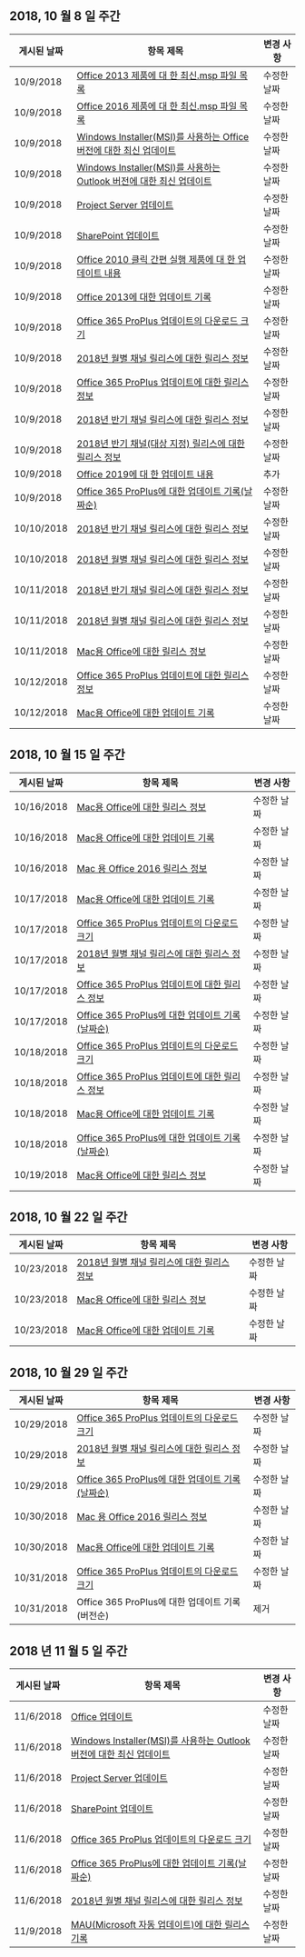 <!-- This file is generated automatically each week. Changes made to this file will be overwritten.-->




## <a name="week-of-october-8-2018"></a>2018, 10 월 8 일 주간


| 게시된 날짜 |항목 제목 | 변경 사항 |
|------|------------|--------|
| 10/9/2018 | [Office 2013 제품에 대 한 최신.msp 파일 목록](/OfficeUpdates/msp-files-office-2013) | 수정한 날짜 |
| 10/9/2018 | [Office 2016 제품에 대 한 최신.msp 파일 목록](/OfficeUpdates/msp-files-office-2016) | 수정한 날짜 |
| 10/9/2018 | [Windows Installer(MSI)를 사용하는 Office 버전에 대한 최신 업데이트](/OfficeUpdates/office-updates-msi) | 수정한 날짜 |
| 10/9/2018 | [Windows Installer(MSI)를 사용하는 Outlook 버전에 대한 최신 업데이트](/OfficeUpdates/outlook-updates-msi) | 수정한 날짜 |
| 10/9/2018 | [Project Server 업데이트](/OfficeUpdates/project-server-updates) | 수정한 날짜 |
| 10/9/2018 | [SharePoint 업데이트](/OfficeUpdates/sharepoint-updates) | 수정한 날짜 |
| 10/9/2018 | [Office 2010 클릭 간편 실행 제품에 대 한 업데이트 내용](/OfficeUpdates/update-history-office-2010-click-to-run) | 수정한 날짜 |
| 10/9/2018 | [Office 2013에 대한 업데이트 기록](/OfficeUpdates/update-history-office-2013) | 수정한 날짜 |
| 10/9/2018 | [Office 365 ProPlus 업데이트의 다운로드 크기](/OfficeUpdates/download-sizes-office365-proplus-updates) | 수정한 날짜 |
| 10/9/2018 | [2018년 월별 채널 릴리스에 대한 릴리스 정보](/OfficeUpdates/monthly-channel-2018) | 수정한 날짜 |
| 10/9/2018 | [Office 365 ProPlus 업데이트에 대한 릴리스 정보](/OfficeUpdates/release-notes-office365-proplus) | 수정한 날짜 |
| 10/9/2018 | [2018년 반기 채널 릴리스에 대한 릴리스 정보](/OfficeUpdates/semi-annual-channel-2018) | 수정한 날짜 |
| 10/9/2018 | [2018년 반기 채널(대상 지정) 릴리스에 대한 릴리스 정보](/OfficeUpdates/semi-annual-channel-targeted-2018) | 수정한 날짜 |
| 10/9/2018 | [Office 2019에 대 한 업데이트 내용](/OfficeUpdates/update-history-office-2019) | 추가 |
| 10/9/2018 | [Office 365 ProPlus에 대한 업데이트 기록(날짜순)](/OfficeUpdates/update-history-office365-proplus-by-date) | 수정한 날짜 |
| 10/10/2018 | [2018년 반기 채널 릴리스에 대한 릴리스 정보](/OfficeUpdates/semi-annual-channel-2018) | 수정한 날짜 |
| 10/10/2018 | [2018년 월별 채널 릴리스에 대한 릴리스 정보](/OfficeUpdates/monthly-channel-2018) | 수정한 날짜 |
| 10/11/2018 | [2018년 반기 채널 릴리스에 대한 릴리스 정보](/OfficeUpdates/semi-annual-channel-2018) | 수정한 날짜 |
| 10/11/2018 | [2018년 월별 채널 릴리스에 대한 릴리스 정보](/OfficeUpdates/monthly-channel-2018) | 수정한 날짜 |
| 10/11/2018 | [Mac용 Office에 대한 릴리스 정보](/OfficeUpdates/release-notes-office-for-mac) | 수정한 날짜 |
| 10/12/2018 | [Office 365 ProPlus 업데이트에 대한 릴리스 정보](/OfficeUpdates/release-notes-office365-proplus) | 수정한 날짜 |
| 10/12/2018 | [Mac용 Office에 대한 업데이트 기록](/OfficeUpdates/update-history-office-for-mac) | 수정한 날짜 |


## <a name="week-of-october-15-2018"></a>2018, 10 월 15 일 주간


| 게시된 날짜 |항목 제목 | 변경 사항 |
|------|------------|--------|
| 10/16/2018 | [Mac용 Office에 대한 릴리스 정보](/OfficeUpdates/release-notes-office-for-mac) | 수정한 날짜 |
| 10/16/2018 | [Mac용 Office에 대한 업데이트 기록](/OfficeUpdates/update-history-office-for-mac) | 수정한 날짜 |
| 10/16/2018 | [Mac 용 Office 2016 릴리스 정보](/OfficeUpdates/release-notes-office-2016-mac) | 수정한 날짜 |
| 10/17/2018 | [Mac용 Office에 대한 업데이트 기록](/OfficeUpdates/update-history-office-for-mac) | 수정한 날짜 |
| 10/17/2018 | [Office 365 ProPlus 업데이트의 다운로드 크기](/OfficeUpdates/download-sizes-office365-proplus-updates) | 수정한 날짜 |
| 10/17/2018 | [2018년 월별 채널 릴리스에 대한 릴리스 정보](/OfficeUpdates/monthly-channel-2018) | 수정한 날짜 |
| 10/17/2018 | [Office 365 ProPlus 업데이트에 대한 릴리스 정보](/OfficeUpdates/release-notes-office365-proplus) | 수정한 날짜 |
| 10/17/2018 | [Office 365 ProPlus에 대한 업데이트 기록(날짜순)](/OfficeUpdates/update-history-office365-proplus-by-date) | 수정한 날짜 |
| 10/18/2018 | [Office 365 ProPlus 업데이트의 다운로드 크기](/OfficeUpdates/download-sizes-office365-proplus-updates) | 수정한 날짜 |
| 10/18/2018 | [Office 365 ProPlus 업데이트에 대한 릴리스 정보](/OfficeUpdates/release-notes-office365-proplus) | 수정한 날짜 |
| 10/18/2018 | [Mac용 Office에 대한 업데이트 기록](/OfficeUpdates/update-history-office-for-mac) | 수정한 날짜 |
| 10/18/2018 | [Office 365 ProPlus에 대한 업데이트 기록(날짜순)](/OfficeUpdates/update-history-office365-proplus-by-date) | 수정한 날짜 |
| 10/19/2018 | [Mac용 Office에 대한 릴리스 정보](/OfficeUpdates/release-notes-office-for-mac) | 수정한 날짜 |


## <a name="week-of-october-22-2018"></a>2018, 10 월 22 일 주간


| 게시된 날짜 |항목 제목 | 변경 사항 |
|------|------------|--------|
| 10/23/2018 | [2018년 월별 채널 릴리스에 대한 릴리스 정보](/OfficeUpdates/monthly-channel-2018) | 수정한 날짜 |
| 10/23/2018 | [Mac용 Office에 대한 릴리스 정보](/OfficeUpdates/release-notes-office-for-mac) | 수정한 날짜 |
| 10/23/2018 | [Mac용 Office에 대한 업데이트 기록](/OfficeUpdates/update-history-office-for-mac) | 수정한 날짜 |


## <a name="week-of-october-29-2018"></a>2018, 10 월 29 일 주간


| 게시된 날짜 |항목 제목 | 변경 사항 |
|------|------------|--------|
| 10/29/2018 | [Office 365 ProPlus 업데이트의 다운로드 크기](/OfficeUpdates/download-sizes-office365-proplus-updates) | 수정한 날짜 |
| 10/29/2018 | [2018년 월별 채널 릴리스에 대한 릴리스 정보](/OfficeUpdates/monthly-channel-2018) | 수정한 날짜 |
| 10/29/2018 | [Office 365 ProPlus에 대한 업데이트 기록(날짜순)](/OfficeUpdates/update-history-office365-proplus-by-date) | 수정한 날짜 |
| 10/30/2018 | [Mac 용 Office 2016 릴리스 정보](/OfficeUpdates/release-notes-office-2016-mac) | 수정한 날짜 |
| 10/30/2018 | [Mac용 Office에 대한 업데이트 기록](/OfficeUpdates/update-history-office-for-mac) | 수정한 날짜 |
| 10/31/2018 | [Office 365 ProPlus 업데이트의 다운로드 크기](/OfficeUpdates/download-sizes-office365-proplus-updates) | 수정한 날짜 |
| 10/31/2018 | Office 365 ProPlus에 대한 업데이트 기록(버전순) | 제거 |


## <a name="week-of-november-05-2018"></a>2018 년 11 월 5 일 주간


| 게시된 날짜 |항목 제목 | 변경 사항 |
|------|------------|--------|
| 11/6/2018 | [Office 업데이트](/OfficeUpdates/index) | 수정한 날짜 |
| 11/6/2018 | [Windows Installer(MSI)를 사용하는 Outlook 버전에 대한 최신 업데이트](/OfficeUpdates/outlook-updates-msi) | 수정한 날짜 |
| 11/6/2018 | [Project Server 업데이트](/OfficeUpdates/project-server-updates) | 수정한 날짜 |
| 11/6/2018 | [SharePoint 업데이트](/OfficeUpdates/sharepoint-updates) | 수정한 날짜 |
| 11/6/2018 | [Office 365 ProPlus 업데이트의 다운로드 크기](/OfficeUpdates/download-sizes-office365-proplus-updates) | 수정한 날짜 |
| 11/6/2018 | [Office 365 ProPlus에 대한 업데이트 기록(날짜순)](/OfficeUpdates/update-history-office365-proplus-by-date) | 수정한 날짜 |
| 11/6/2018 | [2018년 월별 채널 릴리스에 대한 릴리스 정보](/OfficeUpdates/monthly-channel-2018) | 수정한 날짜 |
| 11/9/2018 | [MAU(Microsoft 자동 업데이트)에 대한 릴리스 기록](/OfficeUpdates/release-history-microsoft-autoupdate) | 수정한 날짜 |
